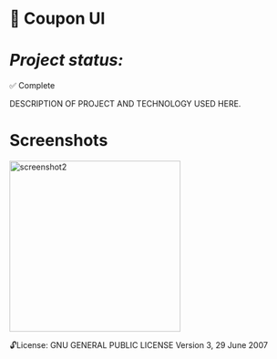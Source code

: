 
:ticket: Coupon UI
==============
***Project status:***
==============
:white_check_mark: Complete 
<!-- - [ ] Pending       :hourglass:
<!-- - [ ] Incomplete     :x: -->

DESCRIPTION OF PROJECT AND TECHNOLOGY USED HERE.

Screenshots
===========

<img src="" alt="screenshot2" width="300px"/>




 :unlock:License:
GNU GENERAL PUBLIC LICENSE Version 3, 29 June 2007


